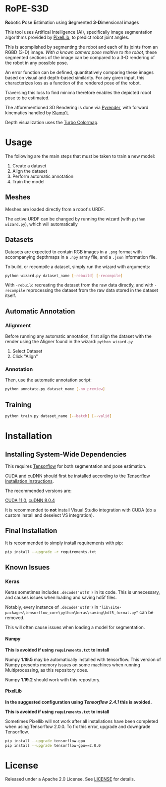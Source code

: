 # RoPE-S3D

**Ro**botic **P**ose **E**stimation using **S**egmented **3**-**D**imensional images

This tool uses Artifical Intelligence (AI), specifically image segmentation algorithms provided by [PixelLib](https://github.com/ayoolaolafenwa/PixelLib), to predict robot joint angles.

This is acomplished by segmenting the robot and each of its joints from an RGBD (3-D) image. *With a known camera pose realtive to the robot*, these segmented sections of the image can be compared to a 3-D rendering of the robot in any possible pose.

An error function can be defined, quantitatively comparing these images based on visual and depth-based similarity. For any given input, this characterizes loss as a function of the rendered pose of the robot.

Traversing this loss to find minima therefore enables the depicted robot pose to be estimated.

The afforementioned 3D Rendering is done via [Pyrender](https://github.com/mmatl/pyrender), with forward kinematics handled by [Klamp't](https://github.com/krishauser/Klampt).

Depth visualization uses the [Turbo Colormap](https://ai.googleblog.com/2019/08/turbo-improved-rainbow-colormap-for.html).

# Usage

The following are the main steps that must be taken to train a new model:
1. Create a dataset
2. Align the dataset
3. Perform automatic annotation
4. Train the model

## Meshes

Meshes are loaded directly from a robot's URDF.

The active URDF can be changed by running the wizard (with ```python wizard.py```), which will automatically 

## Datasets

Datasets are expected to contain RGB images in a ```.png``` format with accompanying depthmaps in a ```.npy``` array file, and a ```.json``` information file.

To build, or recompile a dataset, simply run the wizard with arguments:
```bash
python wizard.py dataset_name [-rebuild] [-recompile]
```
With ```-rebuild``` recreating the dataset from the raw data directly, and with ```-recompile``` reprocessing the dataset from the raw data stored in the dataset itself.

## Automatic Annotation

### Alignment

Before running any automatic annotation, first align the dataset with the render using the Aligner found in the wizard: ```python wizard.py```

1. Select Dataset
2. Click "Align"

### Annotation

Then, use the automatic annotation script:

```bash
python annotate.py dataset_name [-no_preview]
```

## Training

```bash
python train.py dataset_name [--batch] [--valid]
```

# Installation

## Installing System-Wide Dependencies

This requires [Tensorflow](https://github.com/tensorflow/tensorflow) for both segmentation and pose estimation.

CUDA and cuDNN should first be installed according to the [Tensorflow Installation Instructions](https://www.tensorflow.org/install).

The recommended versions are:

[CUDA 11.0](https://developer.nvidia.com/cuda-11.0-download-archive), [cuDNN 8.0.4](https://developer.nvidia.com/rdp/cudnn-archive)

It is recommended to **not** install Visual Studio integration with CUDA (do a custom install and deselect VS integration).

## Final Installation

It is recommended to simply install requirements with pip:
```bash
pip install --upgrade -r requirements.txt
```

## Known Issues

### Keras

Keras sometimes includes ```.decode('utf8')``` in its code. This is unnecessary, and causes issues when loading and saving hd5f files.

Notably, every instance of ```.decode('utf8')``` in ```"lib\site-packages\tensorflow_core\python\keras\saving\hdf5_format.py"``` can be removed.

This will often cause issues when loading a model for segmentation.

#### Numpy

**This is avoided if using ```requirements.txt``` to install**

Numpy **1.19.5** may be automatically installed with tensorflow. This version of Numpy presents memory issues on some machines when running Multiprocessing, as this repository does.

Numpy **1.19.2** should work with this repository.

#### PixelLib

**In the suggested configuration using *Tensorflow 2.4.1* this is avoided.**

**This is avoided if using ```requirements.txt``` to install**

Sometimes Pixellib will not work after all installations have been completed when using Tensorflow 2.0.0. To fix this error, upgrade and downgrade Tensorflow.

```bash
pip install --upgrade tensorflow-gpu
pip install --upgrade tensorflow-gpu==2.0.0
```

# License

Released under a Apache 2.0 License. See [LICENSE](https://github.com/jgraving/deepposekit/blob/master/LICENSE) for details.
